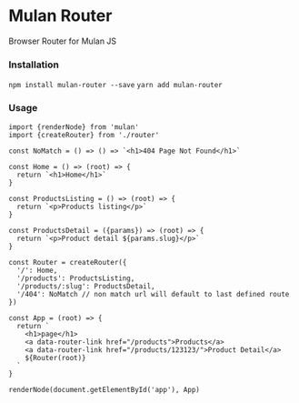 # Mulan Router
Browser Router for Mulan JS

### Installation
```npm install mulan-router --save```
```yarn add mulan-router```

### Usage
```
import {renderNode} from 'mulan'
import {createRouter} from './router'

const NoMatch = () => () => `<h1>404 Page Not Found</h1>`

const Home = () => (root) => {
  return `<h1>Home</h1>`
}

const ProductsListing = () => (root) => {
  return `<p>Products listing</p>`
}

const ProductsDetail = ({params}) => (root) => {
  return `<p>Product detail ${params.slug}</p>`
}

const Router = createRouter({
  '/': Home,
  '/products': ProductsListing,
  '/products/:slug': ProductsDetail,
  '/404': NoMatch // non match url will default to last defined route
})

const App = (root) => {
  return `
    <h1>page</h1>
    <a data-router-link href="/products">Products</a>
    <a data-router-link href="/products/123123/">Product Detail</a>
    ${Router(root)}
  `
}

renderNode(document.getElementById('app'), App)
```